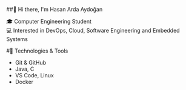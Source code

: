 ##👋 Hi there, I'm Hasan Arda Aydoğan

🎓 Computer Engineering Student  
💻 Interested in DevOps, Cloud, Software Engineering and Embedded Systems


#🔧 Technologies & Tools
- Git & GitHub
- Java, C
- VS Code, Linux 
- Docker 
